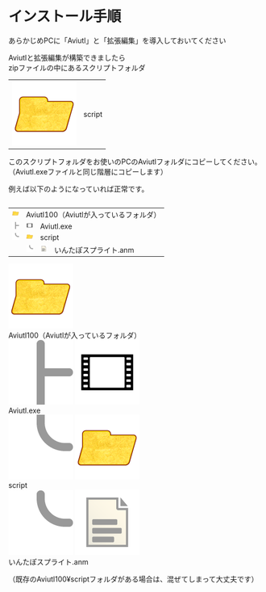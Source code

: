 # インストール手順

あらかじめPCに「Aviutl」と「拡張編集」を導入しておいてください

Aviutlと拡張編集が構築できましたら  
zipファイルの中にあるスクリプトフォルダ

<table class="file-tree">
  <tbody>
    <tr>
      <td class="file-tree-icon-cell"><img src="img/icon_folder.png"></td>
      <td>script</td>
    </tr>
  </tbody>
</table>

このスクリプトフォルダをお使いのPCのAviutlフォルダにコピーしてください。  
（Aviutl.exeファイルと同じ階層にコピーします）

例えば以下のようになっていれば正常です。

<div style="width:100%; overflow:hidden;">
<table class="file-tree">
  <colgroup>
    <col style="width:2em">
    <col style="width:2em">
    <col style="width:2em">
    <col>
  </colgroup>
  <tbody>
    <tr>
      <td class="file-tree-icon-cell"><img src="img/icon_folder.png"></td>
      <td colspan="3">Aviutl100（Aviutlが入っているフォルダ）</td>
    </tr>
    <tr>
      <td class="file-tree-line-cell"><img src="img/icon_treeline_t_rre.png"></td>
      <td class="file-tree-icon-cell"><img src="img/icon_aviutl.png"></td>
      <td colspan="2">Aviutl.exe</td>
    </tr>
    <tr>
      <td class="file-tree-line-cell"><img src="img/icon_treeline_corner_er.png"></td>
      <td class="file-tree-icon-cell"><img src="img/icon_folder.png"></td>
      <td colspan="2">script</td>
    </tr>
    <tr>
      <td></td>
      <td class="file-tree-line-cell"><img src="img/icon_treeline_corner_rr.png"></td>
      <td class="file-tree-icon-cell"><img src="img/icon_paper.png"></td>
      <td>いんたぽスプライト.anm</td>
    </tr>
  </tbody>
</table>
</div>

<div class="filelist-box">
  <div class="filelist-line">
    <img src="img/icon_folder.png">
    <div class="filelist-text">Aviutl100（Aviutlが入っているフォルダ）</div>
  </div>
  <div class="filelist-line">
    <img src="img/icon_treeline_t_rre.png" class="filelist-root">
    <img src="img/icon_aviutl.png">
    <div class="filelist-text">Aviutl.exe</div>
  </div>
  <div class="filelist-line">
    <img src="img/icon_treeline_corner_er.png" class="filelist-root">
    <img src="img/icon_folder.png">
    <div class="filelist-text">script</div>
  </div>
  <div class="filelist-line">
    <img src="img/icon_treeline_corner_rr.png" class="filelist-root">
    <img src="img/icon_paper.png">
    <div class="filelist-text">いんたぽスプライト.anm</div>
  </div>
</div>

（既存のAviutl100&yen;scriptフォルダがある場合は、混ぜてしまって大丈夫です）
